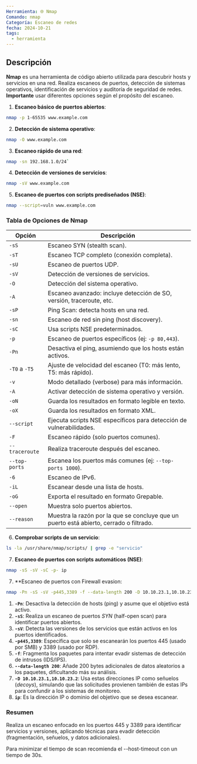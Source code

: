 ```yaml
---
Herramienta: 🌐 Nmap
Comando: nmap
Categoría: Escaneo de redes
fecha: 2024-10-21
tags:
  - herramienta
---
```

## Descripción 

**Nmap** es una herramienta de código abierto utilizada para descubrir hosts y servicios en una red. Realiza escaneos de puertos, detección de sistemas operativos, identificación de servicios y auditoría de seguridad de redes. **Importante** usar diferentes opciones según el propósito del escaneo.

1. **Escaneo básico de puertos abiertos**: 

```bash 
nmap -p 1-65535 www.example.com
```

2. **Detección de sistema operativo**:

```bash 
nmap -O www.example.com
```

3. **Escaneo rápido de una red**:

```bash 
nmap -sn 192.168.1.0/24`
```

4. **Detección de versiones de servicios**:

```bash 
nmap -sV www.example.com
```

5. **Escaneo de puertos con scripts prediseñados (NSE)**:

```bash 
nmap --script=vuln www.example.com
```

### Tabla de Opciones de Nmap

| Opción  | Descripción                                           |
|---------|-------------------------------------------------------|
| `-sS`   | Escaneo SYN (stealth scan).                           |
| `-sT`   | Escaneo TCP completo (conexión completa).             |
| `-sU`   | Escaneo de puertos UDP.                               |
| `-sV`   | Detección de versiones de servicios.                  |
| `-O`    | Detección del sistema operativo.                      |
| `-A`    | Escaneo avanzado: incluye detección de SO, versión, traceroute, etc. |
| `-sP`   | Ping Scan: detecta hosts en una red.                  |
| `-sn`   | Escaneo de red sin ping (host discovery).             |
| `-sC`   | Usa scripts NSE predeterminados.                      |
| `-p`    | Escaneo de puertos específicos (ej: `-p 80,443`).     |
| `-Pn`   | Desactiva el ping, asumiendo que los hosts están activos. |
| `-T0` a `-T5` | Ajuste de velocidad del escaneo (T0: más lento, T5: más rápido). |
| `-v`    | Modo detallado (verbose) para más información.        |
| `-A`    | Activar detección de sistema operativo y versión.     |
| `-oN`   | Guarda los resultados en formato legible en texto.    |
| `-oX`   | Guarda los resultados en formato XML.                 |
| `--script` | Ejecuta scripts NSE específicos para detección de vulnerabilidades. |
| `-F`    | Escaneo rápido (solo puertos comunes).                |
| `--traceroute` | Realiza traceroute después del escaneo.        |
| `--top-ports` | Escanea los puertos más comunes (ej: `--top-ports 1000`). |
| `-6`    | Escaneo de IPv6.                                      |
| `-iL`   | Escanear desde una lista de hosts.                    |
| `-oG`   | Exporta el resultado en formato Grepable.             |
| `--open`| Muestra solo puertos abiertos.                        |
| `--reason` | Muestra la razón por la que se concluye que un puerto está abierto, cerrado o filtrado. |

6. **Comprobar scripts de un servicio**:

```bash 
ls -la /usr/share/nmap/scripts/ | grep -e "servicio"
```


7. **Escaneo de puertos con scripts automáticos (NSE)**:

```bash 
nmap -sS -sV -sC -p- ip
```

7. **Escaneo de puertos con Firewall evasion:

```bash 
nmap -Pn -sS -sV -p445,3389 -f --data-length 200 -D 10.10.23.1,10.10.23.2 ip
```

1. **`-Pn`**: Desactiva la detección de hosts (ping) y asume que el objetivo está activo.
2. **`-sS`**: Realiza un escaneo de puertos _SYN_ (half-open scan) para identificar puertos abiertos.
3. **`-sV`**: Detecta las versiones de los servicios que están activos en los puertos identificados.
4. **`-p445,3389`**: Especifica que solo se escanearán los puertos 445 (usado por SMB) y 3389 (usado por RDP).
5. **`-f`**: Fragmenta los paquetes para intentar evadir sistemas de detección de intrusos (IDS/IPS).
6. **`--data-length 200`**: Añade 200 bytes adicionales de datos aleatorios a los paquetes, dificultando más su análisis.
7. **`-D 10.10.23.1,10.10.23.2`**: Usa estas direcciones IP como señuelos (_decoys_), simulando que las solicitudes provienen también de estas IPs para confundir a los sistemas de monitoreo.
8. **`ip`**: Es la dirección IP o dominio del objetivo que se desea escanear.

### Resumen

Realiza un escaneo enfocado en los puertos 445 y 3389 para identificar servicios y versiones, aplicando técnicas para evadir detección (fragmentación, señuelos, y datos adicionales).

Para minimizar el tiempo de scan recomienda el --host-timeout con un tiempo de 30s.